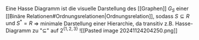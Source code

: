 Eine Hasse Diagramm ist die visuelle Darstellung des [[Graphen]] $G_S$ einer [[Binäre Relationen#Ordnungsrelationen|Ordnungsrelation]], sodass $S\subseteq R \text{ und } S^*=R$
⇒ minimale Darstellung einer Hierarchie, da transitiv
z.B. Hasse-Diagramm zu "$\subseteq$" auf $2^{\{1,2,3\}}$
![[Pasted image 20241124204250.png]]
